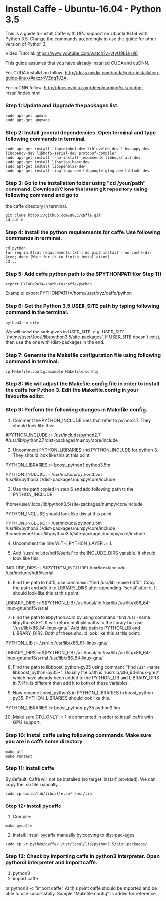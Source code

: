 # Install Caffe - Ubuntu-16.04 - Python 3.5
This is a guide to install Caffe with GPU support on Ubuntu 16.04 with Python 3.5. Change the commands accordingly to 
use this guide for other version of Python 3. 

Video Tutorial: https://www.youtube.com/watch?v=ytyU9NLkHl0

This guide assumes that you have already installed CUDA and cuDNN.

For CUDA installation follow: http://docs.nvidia.com/cuda/cuda-installation-guide-linux/#axzz4VZnqTJ2A.

For cuDNN follow: http://docs.nvidia.com/deeplearning/sdk/cudnn-install/index.html.

### Step 1: Update and Upgrade the packages list.
```shell
sudo apt-get update
sudo apt-get upgrade
```

### Step 2: Install general dependencies. Open terminal and type following commands in terminal.
```shell
sudo apt-get install libprotobuf-dev libleveldb-dev libsnappy-dev libopencv-dev libhdf5-serial-dev protobuf-compiler
sudo apt-get install --no-install-recommends libboost-all-dev
sudo apt-get install libatlas-base-dev
sudo apt-get install libopenblas-dev
sudo apt-get install libgflags-dev libgoogle-glog-dev liblmdb-dev
```

### Step 3: Go to the installation folder using "cd /your/path" command. Download/Clone the latest git repository using following command and go to
the caffe directory in terminal.
```shell
git clone https://github.com/BVLC/caffe.git
cd caffe
```

### Step 4: Install the python requirements for caffe. Use following commands in terminal.
```shell
cd python
for req in $(cat requirements.txt); do pip3 install --no-cache-dir $req; done (Wait for it to finish installation)
cd ..
```

### Step 5: Add caffe python path to the $PYTHONPATH(or Step 11)
```shell
export PYTHONPATH=/path/to/caffe/python
```

Example: export PYTHONPATH=/home/user/xyz/caffe/python

### Step 6: Get the Python 3.5 USER_SITE path by typing following command in the terminal.
```shell
python3 -m site
```
We will need the path given in USER_SITE. e.g. USER_SITE: '/home/user/.local/lib/python3.5/site-packages'. If USER_SITE doesn't exist, then use the one with /dist-packages in the end.

### Step 7: Generate the Makefile configuration file using following command in terminal.
```shell
cp Makefile.config.example Makefile.config
```

### Step 8: We will adjust the Makefile.config file in order to install the caffe for Python 3. Edit the Makefile.config in your favourite editor.

### Step 9: Perform the following changes in Makefile.config.
1. Comment the PYTHON_INCLUDE lines that refer to python2.7. They should look like this:

#PYTHON_INCLUDE := /usr/include/python2.7 \
#/usr/lib/python2.7/dist-packages/numpy/core/include

2. Uncomment PYTHON_LIBRARIES and PYTHON_INCLUDE for python 3. They should look like this at this point:

PYTHON_LIBRARIES := boost_python3 python3.5m

PYTHON_INCLUDE := /usr/include/python3.5m \
                 /usr/lib/python3.5/dist-packages/numpy/core/include
                 
3. Use the path copied in step 6 and add following path to the PYTHON_INCLUDE.

/home/user/.local/lib/python3.5/site-packages/numpy/core/include

PYTHON_INCLUDE should look like this at this point. 

PYTHON_INCLUDE := /usr/include/python3.5m \
                 /usr/lib/python3.5/dist-packages/numpy/core/include \
				 /home/nvme/.local/lib/python3.5/site-packages/numpy/core/include
         
4. Uncomment the line WITH_PYTHON_LAYER := 1.

5. Add '/usr/include/hdf5/serial' to the INCLUDE_DIRS variable. It should look like this:

INCLUDE_DIRS := $(PYTHON_INCLUDE) /usr/local/include /usr/include/hdf5/serial

6. Find the path to hdf5, use command: "find /usr/lib -name hdf5". Copy the path and add it to LIBRARY_DIRS after appending '/serial' after it. It should look like this at this point.

LIBRARY_DIRS := $(PYTHON_LIB) /usr/local/lib /usr/lib /usr/lib/x86_64-linux-gnu/hdf5/serial

7. Find the path to libpython3.5m by using command "find /usr -name libpython3.5*". It will return multiple paths to the library but use 
'/usr/lib/x86_64-linux-gnu/'. Add this path to PYTHON_LIB and LIBRARY_DIRS. Both of these should look like this at this point. 

PYTHON_LIB := /usr/lib /usr/lib/x86_64-linux-gnu/

LIBRARY_DIRS := $(PYTHON_LIB) /usr/local/lib /usr/lib /usr/lib/x86_64-linux-gnu/hdf5/serial /usr/lib/x86_64-linux-gnu/

8. Find the path to libboost_python-py35 using command "find /usr -name libboost_python-py35*". Usually the path is '/usr/lib/x86_64-linux-gnu/' 
which have already been added to the PYTHON_LIB and LIBRARY_DIRS in 7. If it is different then add it to both of these variables. 

9. Now rename boost_python3 in PYTHON_LIBRARIES to boost_python-py35. PYTHON_LIBRARIES should look like this.

PYTHON_LIBRARIES := boost_python-py35 python3.5m

10. Make sure CPU_ONLY := 1 is commented in order to install caffe with GPU support.

### Step 10: Install caffe using following commands. Make sure you are in caffe home directory.
```shell
make all
make runtest
```

### Step 11: Install caffe
By default, Caffe will not be installed (no target 'install' provided). We can copy the .so file manually
```shell
sudo cp build/lib/libcaffe.so* /usr/lib
```

### Step 12: Install pycaffe
1. Compile:
```shell
make pycaffe
```
2. install:
Install pycaffe manually by copying to dist-packages
```shell
sudo cp -r python/caffe/ /usr/local/lib/python3.5/dist-packages/
```

### Step 13: Check by importing caffe in python3 interpreter. Open python3 interpreter and import caffe.
1. python3
2. import caffe

or python3 -c "import caffe"
At this point caffe should be imported and be able to use successfully. Sample "Makefile.config" is added for reference.
